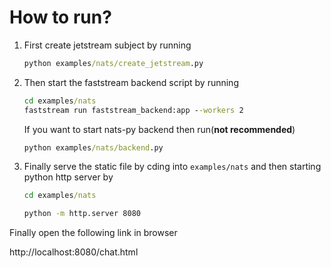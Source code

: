 # How to run?

1. First create jetstream subject by running 
   ```cmd
   python examples/nats/create_jetstream.py
   ```

2. Then start the faststream backend script by running
   ```cmd
   cd examples/nats
   faststream run faststream_backend:app --workers 2
   ```

   If you want to start nats-py backend then run(**not recommended**)
   ```cmd
   python examples/nats/backend.py
   ```

3. Finally serve the static file by cding into `examples/nats` and then starting python http server by
   ```cmd
   cd examples/nats
   ```

   ```cmd
   python -m http.server 8080
   ```

Finally open the following link in browser

http://localhost:8080/chat.html
